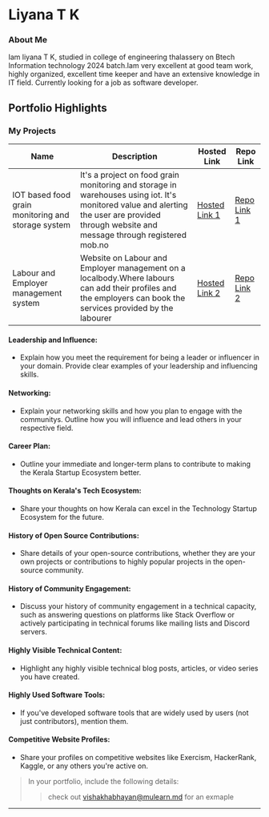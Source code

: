 # Liyana T K

### About Me

Iam liyana T K, studied in college of engineering thalassery on Btech Information technology 2024 batch.Iam very excellent at good team work, highly organized, excellent time keeper and have an extensive knowledge in IT field. Currently looking for a job as software developer.

## Portfolio Highlights

### My Projects

| Name                | Description                                                               | Hosted Link                              | Repo Link                                                      |
|---------------------|---------------------------------------------------------------------------|------------------------------------------|----------------------------------------------------------------|
| IOT based food grain monitoring and storage system | It's a project on food grain monitoring and storage in warehouses using iot. It's monitored value and alerting the user are provided through website and message through registered mob.no| [Hosted Link 1](https://example.com)   | [Repo Link 1](https://github.com/username/project1)             |
| Labour and Employer management system  | Website on Labour and Employer management on a localbody.Where labours can add their profiles and the employers can book the services provided by the labourer | [Hosted Link 2](https://example.com)    | [Repo Link 2](https://github.com/username/project2)             |

#### Leadership and Influence:

- Explain how you meet the requirement for being a leader or influencer in your domain. Provide clear examples of your leadership and influencing skills.

#### Networking:

- Explain your networking skills and how you plan to engage with the communitys. Outline how you will influence and lead others in your respective field.

#### Career Plan:

- Outline your immediate and longer-term plans to contribute to making the Kerala Startup Ecosystem better.

#### Thoughts on Kerala's Tech Ecosystem:

- Share your thoughts on how Kerala can excel in the Technology Startup Ecosystem for the future.

#### History of Open Source Contributions:

- Share details of your open-source contributions, whether they are your own projects or contributions to highly popular projects in the open-source community.

#### History of Community Engagement:

-  Discuss your history of community engagement in a technical capacity, such as answering questions on platforms like Stack Overflow or actively participating in technical forums like mailing lists and Discord servers.

#### Highly Visible Technical Content:

- Highlight any highly visible technical blog posts, articles, or video series you have created.

#### Highly Used Software Tools:

- If you've developed software tools that are widely used by users (not just contributors), mention them.

#### Competitive Website Profiles:

- Share your profiles on competitive websites like Exercism, HackerRank, Kaggle, or any others you're active on.



> In your portfolio, include the following details:
>> check out [vishakhabhayan@mulearn.md](./profiles/vishakhabhayan@mulearn.md) for an exmaple

---
